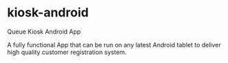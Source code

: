 # kiosk-android
Queue Kiosk Android App

A fully functional App that can be run on any latest Android tablet to deliver high quality customer registration system. 
